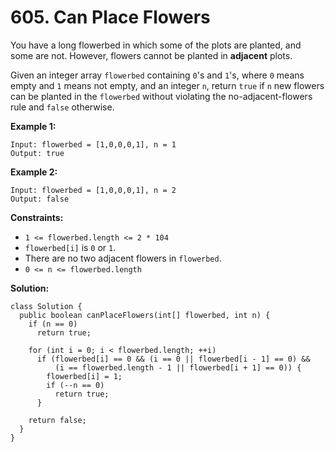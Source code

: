 # 605. Can Place Flowers

You have a long flowerbed in which some of the plots are planted, and some are not. However, flowers cannot be planted in **adjacent** plots.

Given an integer array `flowerbed` containing `0`'s and `1`'s, where `0` means empty and `1` means not empty, and an integer `n`, return `true` if `n` new flowers can be planted in the `flowerbed` without violating the no-adjacent-flowers rule and `false` otherwise.

**Example 1:**
```
Input: flowerbed = [1,0,0,0,1], n = 1
Output: true
```
**Example 2:**
```
Input: flowerbed = [1,0,0,0,1], n = 2
Output: false
``` 

**Constraints:**

* `1 <= flowerbed.length <= 2 * 104`
* `flowerbed[i]` is `0` or `1`.
* There are no two adjacent flowers in `flowerbed`.
* `0 <= n <= flowerbed.length`

**Solution:**
```
class Solution {
  public boolean canPlaceFlowers(int[] flowerbed, int n) {
    if (n == 0)
      return true;

    for (int i = 0; i < flowerbed.length; ++i)
      if (flowerbed[i] == 0 && (i == 0 || flowerbed[i - 1] == 0) &&
          (i == flowerbed.length - 1 || flowerbed[i + 1] == 0)) {
        flowerbed[i] = 1;
        if (--n == 0)
          return true;
      }

    return false;
  }
}
```
